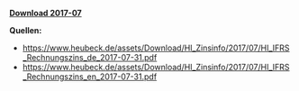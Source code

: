 [**Download 2017-07**](https://downgit.github.io/#/home?url=https://github.com/GeorgGoldbach/Zinsarchiv/tree/master/2017-07)

**Quellen:**
* https://www.heubeck.de/assets/Download/HI_Zinsinfo/2017/07/HI_IFRS_Rechnungszins_de_2017-07-31.pdf
* https://www.heubeck.de/assets/Download/HI_Zinsinfo/2017/07/HI_IFRS_Rechnungszins_en_2017-07-31.pdf

